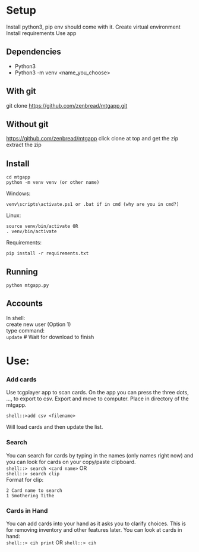 # Setup
Install python3, pip env should come with it.
Create virtual environment
Install requirements
Use app

## Dependencies
- Python3
- Python3 -m venv <name_you_choose>

## With git
git clone https://github.com/zenbread/mtgapp.git
## Without git 
https://github.com/zenbread/mtgapp
click clone at top and get the zip
extract the zip

## Install
```
cd mtgapp
python -m venv venv (or other name)
```
Windows:
```
venv\scripts\activate.ps1 or .bat if in cmd (why are you in cmd?)
```
Linux:
```
source venv/bin/activate OR
. venv/bin/activate
```
Requirements:
```
pip install -r requirements.txt
```
## Running
`python mtgapp.py`


## Accounts
In shell: <br>
create new user (Option 1) <br>
type command: <br>
`update` # Wait for download to finish

# Use:
### Add cards
Use tcgplayer app to scan cards. On the app you can press the three dots, ..., to export to csv. Export and move to computer. Place in directory of the mtgapp.

`shell::>add csv <filename>`

Will load cards and then update the list.

### Search
You can search for cards by typing in the names (only names right now) and you can look for cards on your copy/paste clipboard. <br>
`shell::> search <card name>` OR <br>
`shell::> search clip` <br>
Format for clip:
```
2 Card name to search
1 Smothering Tithe
```
### Cards in Hand
You can add cards into your hand as it asks you to clarify choices. This is for removing inventory and other features later.
You can look at cards in hand: <br>
`shell::> cih print` OR `shell::> cih`


